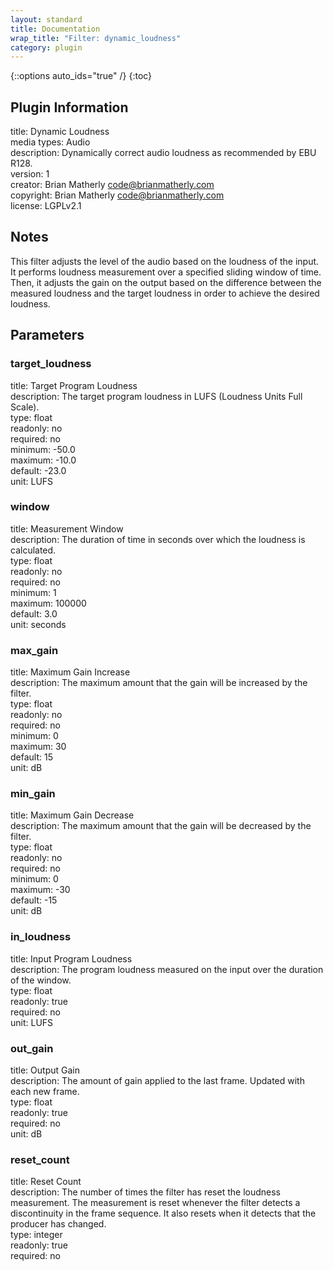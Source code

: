 ```yaml
---
layout: standard
title: Documentation
wrap_title: "Filter: dynamic_loudness"
category: plugin
---
```

{::options auto_ids="true" /}
{:toc}

## Plugin Information

title: Dynamic Loudness  
media types:
Audio  
description: Dynamically correct audio loudness as recommended by EBU R128.  
version: 1  
creator: Brian Matherly <code@brianmatherly.com>  
copyright: Brian Matherly <code@brianmatherly.com>  
license: LGPLv2.1  

## Notes

This filter adjusts the level of the audio based on the loudness of the input. It performs loudness measurement over a specified sliding window of time. Then, it adjusts the gain on the output based on the difference between the measured loudness and the target loudness in order to achieve the desired loudness.

## Parameters

### target_loudness

title: Target Program Loudness    
description:
The target program loudness in LUFS (Loudness Units Full Scale).  
type: float  
readonly: no  
required: no  
minimum: -50.0  
maximum: -10.0  
default: -23.0  
unit: LUFS  

### window

title: Measurement Window    
description:
The duration of time in seconds over which the loudness is calculated.  
type: float  
readonly: no  
required: no  
minimum: 1  
maximum: 100000  
default: 3.0  
unit: seconds  

### max_gain

title: Maximum Gain Increase    
description:
The maximum amount that the gain will be increased by the filter.  
type: float  
readonly: no  
required: no  
minimum: 0  
maximum: 30  
default: 15  
unit: dB  

### min_gain

title: Maximum Gain Decrease    
description:
The maximum amount that the gain will be decreased by the filter.  
type: float  
readonly: no  
required: no  
minimum: 0  
maximum: -30  
default: -15  
unit: dB  

### in_loudness

title: Input Program Loudness    
description:
The program loudness measured on the input over the duration of the window.  
type: float  
readonly: true  
required: no  
unit: LUFS  

### out_gain

title: Output Gain    
description:
The amount of gain applied to the last frame. Updated with each new frame.  
type: float  
readonly: true  
required: no  
unit: dB  

### reset_count

title: Reset Count    
description:
The number of times the filter has reset the loudness measurement. The measurement is reset whenever the filter detects a discontinuity in the frame sequence. It also resets when it detects that the producer has changed.  
type: integer  
readonly: true  
required: no  

